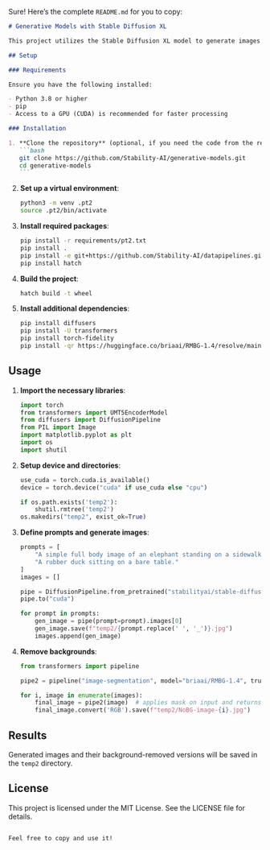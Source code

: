 Sure! Here’s the complete `README.md` for you to copy:

````markdown
# Generative Models with Stable Diffusion XL

This project utilizes the Stable Diffusion XL model to generate images based on text prompts and subsequently removes backgrounds using an image segmentation model.

## Setup

### Requirements

Ensure you have the following installed:

- Python 3.8 or higher
- pip
- Access to a GPU (CUDA) is recommended for faster processing

### Installation

1. **Clone the repository** (optional, if you need the code from the repository):
   ```bash
   git clone https://github.com/Stability-AI/generative-models.git
   cd generative-models
   ```
````

2. **Set up a virtual environment**:

   ```bash
   python3 -m venv .pt2
   source .pt2/bin/activate
   ```

3. **Install required packages**:

   ```bash
   pip install -r requirements/pt2.txt
   pip install .
   pip install -e git+https://github.com/Stability-AI/datapipelines.git@main#egg=sdata
   pip install hatch
   ```

4. **Build the project**:

   ```bash
   hatch build -t wheel
   ```

5. **Install additional dependencies**:
   ```bash
   pip install diffusers
   pip install -U transformers
   pip install torch-fidelity
   pip install -qr https://huggingface.co/briaai/RMBG-1.4/resolve/main/requirements.txt
   ```

## Usage

1. **Import the necessary libraries**:

   ```python
   import torch
   from transformers import UMT5EncoderModel
   from diffusers import DiffusionPipeline
   from PIL import Image
   import matplotlib.pyplot as plt
   import os
   import shutil
   ```

2. **Setup device and directories**:

   ```python
   use_cuda = torch.cuda.is_available()
   device = torch.device("cuda" if use_cuda else "cpu")

   if os.path.exists('temp2'):
       shutil.rmtree('temp2')
   os.makedirs("temp2", exist_ok=True)
   ```

3. **Define prompts and generate images**:

   ```python
   prompts = [
       "A simple full body image of an elephant standing on a sidewalk from the side.",
       "A rubber duck sitting on a bare table."
   ]
   images = []

   pipe = DiffusionPipeline.from_pretrained("stabilityai/stable-diffusion-xl-base-1.0", torch_dtype=torch.float16, use_safetensors=True, variant="fp16")
   pipe.to("cuda")

   for prompt in prompts:
       gen_image = pipe(prompt=prompt).images[0]
       gen_image.save(f"temp2/{prompt.replace(' ', '_')}.jpg")
       images.append(gen_image)
   ```

4. **Remove backgrounds**:

   ```python
   from transformers import pipeline

   pipe2 = pipeline("image-segmentation", model="briaai/RMBG-1.4", trust_remote_code=True, device=device)

   for i, image in enumerate(images):
       final_image = pipe2(image)  # applies mask on input and returns a pillow image
       final_image.convert('RGB').save(f"temp2/NoBG-image-{i}.jpg")
   ```

## Results

Generated images and their background-removed versions will be saved in the `temp2` directory.

## License

This project is licensed under the MIT License. See the LICENSE file for details.

```

Feel free to copy and use it!
```
